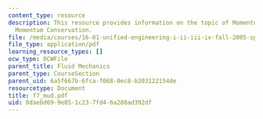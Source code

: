 ```yaml
---
content_type: resource
description: This resource provides information on the topic of Momentum Flow and
  Momentum Conservation.
file: /media/courses/16-01-unified-engineering-i-ii-iii-iv-fall-2005-spring-2006/8daebd699e851c237fd46a288ad392df_f7_mud.pdf
file_type: application/pdf
learning_resource_types: []
ocw_type: OCWFile
parent_title: Fluid Mechanics
parent_type: CourseSection
parent_uid: 6a5f667b-6fca-f068-0ec8-b203122154de
resourcetype: Document
title: f7_mud.pdf
uid: 8daebd69-9e85-1c23-7fd4-6a288ad392df
---
```

